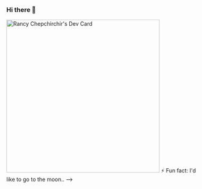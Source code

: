 ### Hi there 👋
<a href="https://app.daily.dev/rancychep"><img src="https://api.daily.dev/devcards/af69b0a56dee4007802befef93432c07.png?r=hjf" width="400" alt="Rancy Chepchirchir's Dev Card"/></a>
 ⚡ Fun fact: I'd like to go to the moon..
-->
